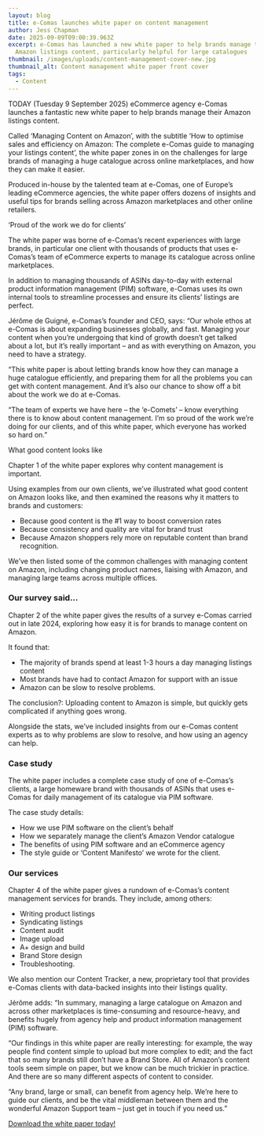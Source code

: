 ```yaml
---
layout: blog
title: e-Comas launches white paper on content management
author: Jess Chapman
date: 2025-09-09T09:00:39.963Z
excerpt: e-Comas has launched a new white paper to help brands manage their
  Amazon listings content, particularly helpful for large catalogues
thumbnail: /images/uploads/content-management-cover-new.jpg
thumbnail_alt: Content management white paper front cover
tags:
  - Content
---
```

<!--StartFragment-->

TODAY (Tuesday 9 September 2025) eCommerce agency e-Comas launches a fantastic new white paper to help brands manage their Amazon listings content.

Called ‘Managing Content on Amazon’, with the subtitle ‘How to optimise sales and efficiency on Amazon: The complete e-Comas guide to managing your listings content’, the white paper zones in on the challenges for large brands of managing a huge catalogue across online marketplaces, and how they can make it easier.

Produced in-house by the talented team at e-Comas, one of Europe’s leading eCommerce agencies, the white paper offers dozens of insights and useful tips for brands selling across Amazon marketplaces and other online retailers.

‘Proud of the work we do for clients’

The white paper was borne of e-Comas’s recent experiences with large brands, in particular one client with thousands of products that uses e-Comas’s team of eCommerce experts to manage its catalogue across online marketplaces.

In addition to managing thousands of ASINs day-to-day with external product information management (PIM) software, e-Comas uses its own internal tools to streamline processes and ensure its clients’ listings are perfect.

Jérôme de Guigné, e-Comas’s founder and CEO, says: “Our whole ethos at e-Comas is about expanding businesses globally, and fast. Managing your content when you’re undergoing that kind of growth doesn’t get talked about a lot, but it’s really important – and as with everything on Amazon, you need to have a strategy.

“This white paper is about letting brands know how they can manage a huge catalogue efficiently, and preparing them for all the problems you can get with content management. And it’s also our chance to show off a bit about the work we do at e-Comas.

“The team of experts we have here – the ‘e-Comets’ – know everything there is to know about content management. I’m so proud of the work we’re doing for our clients, and of this white paper, which everyone has worked so hard on.”

What good content looks like

Chapter 1 of the white paper explores why content management is important.

Using examples from our own clients, we’ve illustrated what good content on Amazon looks like, and then examined the reasons why it matters to brands and customers:

* Because good content is the #1 way to boost conversion rates
* Because consistency and quality are vital for brand trust
* Because Amazon shoppers rely more on reputable content than brand recognition.

We’ve then listed some of the common challenges with managing content on Amazon, including changing product names, liaising with Amazon, and managing large teams across multiple offices.

### Our survey said…

Chapter 2 of the white paper gives the results of a survey e-Comas carried out in late 2024, exploring how easy it is for brands to manage content on Amazon.

It found that:

* The majority of brands spend at least 1-3 hours a day managing listings content
* Most brands have had to contact Amazon for support with an issue
* Amazon can be slow to resolve problems.

The conclusion?: Uploading content to Amazon is simple, but quickly gets complicated if anything goes wrong.

Alongside the stats, we’ve included insights from our e-Comas content experts as to why problems are slow to resolve, and how using an agency can help.

### Case study

The white paper includes a complete case study of one of e-Comas’s clients, a large homeware brand with thousands of ASINs that uses e-Comas for daily management of its catalogue via PIM software.

The case study details:

* How we use PIM software on the client’s behalf
* How we separately manage the client’s Amazon Vendor catalogue
* The benefits of using PIM software and an eCommerce agency
* The style guide or ‘Content Manifesto’ we wrote for the client.

### Our services

Chapter 4 of the white paper gives a rundown of e-Comas’s content management services for brands. They include, among others:

* Writing product listings
* Syndicating listings
* Content audit
* Image upload
* A+ design and build
* Brand Store design
* Troubleshooting.

We also mention our Content Tracker, a new, proprietary tool that provides e-Comas clients with data-backed insights into their listings quality.

Jérôme adds: “In summary, managing a large catalogue on Amazon and across other marketplaces is time-consuming and resource-heavy, and benefits hugely from agency help and product information management (PIM) software.

“Our findings in this white paper are really interesting: for example, the way people find content simple to upload but more complex to edit; and the fact that so many brands still don’t have a Brand Store. All of Amazon’s content tools seem simple on paper, but we know can be much trickier in practice. And there are so many different aspects of content to consider.

“Any brand, large or small, can benefit from agency help. We’re here to guide our clients, and be the vital middleman between them and the wonderful Amazon Support team – just get in touch if you need us.”

[D﻿ownload the white paper today!](https://e-comas.com/white-paper-form.html)

<!--EndFragment-->